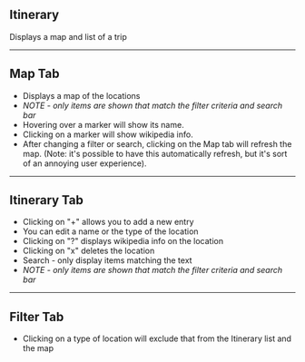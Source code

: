 
## Itinerary

Displays a map and list of a trip

----
## Map Tab
* Displays a map of the locations
* *NOTE - only items are shown that match the filter criteria and search bar*
* Hovering over a marker will show its name.
* Clicking on a marker will show wikipedia info.
* After changing a filter or search, clicking on the Map tab will refresh the map.  (Note: it's possible to have this automatically refresh, but it's sort of an annoying user experience).

----
## Itinerary Tab
* Clicking on "+" allows you to add a new entry
* You can edit a name or the type of the location
* Clicking on "?" displays wikipedia info on the location
* Clicking on "x" deletes the location
* Search - only display items matching the text
* *NOTE - only items are shown that match the filter criteria and search bar*

----
## Filter Tab
* Clicking on a type of location will exclude that from the Itinerary list and the map
